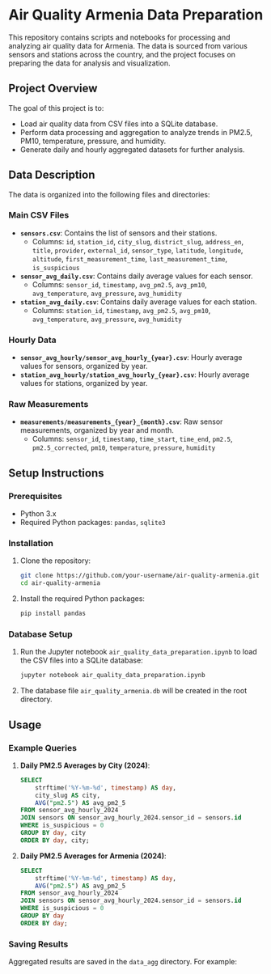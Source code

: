 # Air Quality Armenia Data Preparation

This repository contains scripts and notebooks for processing and analyzing air quality data for Armenia. The data is sourced from various sensors and stations across the country, and the project focuses on preparing the data for analysis and visualization.

## Project Overview

The goal of this project is to:
- Load air quality data from CSV files into a SQLite database.
- Perform data processing and aggregation to analyze trends in PM2.5, PM10, temperature, pressure, and humidity.
- Generate daily and hourly aggregated datasets for further analysis.

## Data Description

The data is organized into the following files and directories:

### Main CSV Files
- **`sensors.csv`**: Contains the list of sensors and their stations.
  - Columns: `id`, `station_id`, `city_slug`, `district_slug`, `address_en`, `title`, `provider`, `external_id`, `sensor_type`, `latitude`, `longitude`, `altitude`, `first_measurement_time`, `last_measurement_time`, `is_suspicious`
- **`sensor_avg_daily.csv`**: Contains daily average values for each sensor.
  - Columns: `sensor_id`, `timestamp`, `avg_pm2.5`, `avg_pm10`, `avg_temperature`, `avg_pressure`, `avg_humidity`
- **`station_avg_daily.csv`**: Contains daily average values for each station.
  - Columns: `station_id`, `timestamp`, `avg_pm2.5`, `avg_pm10`, `avg_temperature`, `avg_pressure`, `avg_humidity`

### Hourly Data
- **`sensor_avg_hourly/sensor_avg_hourly_{year}.csv`**: Hourly average values for sensors, organized by year.
- **`station_avg_hourly/station_avg_hourly_{year}.csv`**: Hourly average values for stations, organized by year.

### Raw Measurements
- **`measurements/measurements_{year}_{month}.csv`**: Raw sensor measurements, organized by year and month.
  - Columns: `sensor_id`, `timestamp`, `time_start`, `time_end`, `pm2.5`, `pm2.5_corrected`, `pm10`, `temperature`, `pressure`, `humidity`

## Setup Instructions

### Prerequisites
- Python 3.x
- Required Python packages: `pandas`, `sqlite3`

### Installation
1. Clone the repository:
   ```bash
   git clone https://github.com/your-username/air-quality-armenia.git
   cd air-quality-armenia
   ```
2. Install the required Python packages:
   ```bash
   pip install pandas
   ```

### Database Setup
1. Run the Jupyter notebook `air_quality_data_preparation.ipynb` to load the CSV files into a SQLite database:
   ```bash
   jupyter notebook air_quality_data_preparation.ipynb
   ```
2. The database file `air_quality_armenia.db` will be created in the root directory.

## Usage

### Example Queries
1. **Daily PM2.5 Averages by City (2024)**:
   ```sql
   SELECT 
       strftime('%Y-%m-%d', timestamp) AS day,
       city_slug AS city,
       AVG("pm2.5") AS avg_pm2_5
   FROM sensor_avg_hourly_2024
   JOIN sensors ON sensor_avg_hourly_2024.sensor_id = sensors.id
   WHERE is_suspicious = 0
   GROUP BY day, city
   ORDER BY day, city;
   ```

2. **Daily PM2.5 Averages for Armenia (2024)**:
   ```sql
   SELECT 
       strftime('%Y-%m-%d', timestamp) AS day,
       AVG("pm2.5") AS avg_pm2_5
   FROM sensor_avg_hourly_2024
   JOIN sensors ON sensor_avg_hourly_2024.sensor_id = sensors.id
   WHERE is_suspicious = 0
   GROUP BY day
   ORDER BY day;
   ```

### Saving Results
Aggregated results are saved in the `data_agg` directory. For example:
